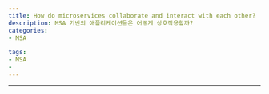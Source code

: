 ```yaml
---
title: How do microservices collaborate and interact with each other?
description: MSA 기반의 애플리케이션들은 어떻게 상호작용할까?
categories:
- MSA

tags:
- MSA
- 
---
```

<!-- more -->

---

